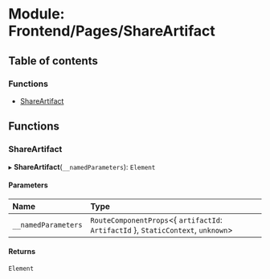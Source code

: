 # Module: Frontend/Pages/ShareArtifact

## Table of contents

### Functions

- [ShareArtifact](Frontend_Pages_ShareArtifact.md#shareartifact)

## Functions

### ShareArtifact

▸ **ShareArtifact**(`__namedParameters`): `Element`

#### Parameters

| Name                | Type                                                                               |
| :------------------ | :--------------------------------------------------------------------------------- |
| `__namedParameters` | `RouteComponentProps`<{ `artifactId`: `ArtifactId` }, `StaticContext`, `unknown`\> |

#### Returns

`Element`

